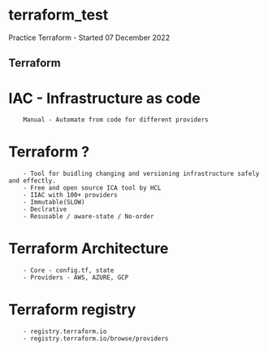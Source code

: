 # terraform_test 
Practice Terraform - Started 07 December 2022

## Terraform 

# IAC - Infrastructure as code
        Manual - Automate from code for different providers
        
#  Terraform ?
        - Tool for buidling changing and versioning infrastructure safely and effectly. 
        - Free and open source ICA tool by HCL
        - IIAC with 100+ providers
        - Immutable(SLOW)
        - Declrative
        - Resusable / aware-state / No-order
# Terraform Architecture
        - Core - config.tf, state
        - Providers - AWS, AZURE, GCP

# Terraform registry
        - registry.terraform.io
        - registry.terraform.io/browse/providers

